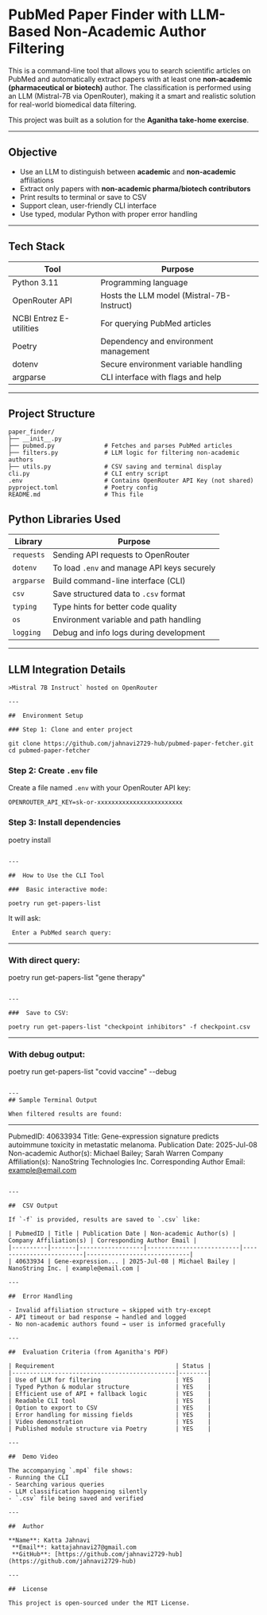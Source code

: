#  PubMed Paper Finder with LLM-Based Non-Academic Author Filtering

This is a command-line tool that allows you to search scientific articles on PubMed and automatically extract papers with at least one **non-academic (pharmaceutical or biotech)** author. The classification is performed using an LLM (Mistral-7B via OpenRouter), making it a smart and realistic solution for real-world biomedical data filtering.

This project was built as a solution for the **Aganitha take-home exercise**.

---

##  Objective

-  Use an LLM to distinguish between **academic** and **non-academic** affiliations
-  Extract only papers with **non-academic pharma/biotech contributors**
-  Print results to terminal or save to CSV
-  Support clean, user-friendly CLI interface
-  Use typed, modular Python with proper error handling

---

##  Tech Stack

| Tool                | Purpose                                  |
|---------------------|-------------------------------------------|
| Python 3.11         | Programming language                      |
| OpenRouter API      | Hosts the LLM model (Mistral-7B-Instruct) |
| NCBI Entrez E-utilities | For querying PubMed articles            |
| Poetry              | Dependency and environment management     |
| dotenv              | Secure environment variable handling      |
| argparse            | CLI interface with flags and help         |

---

##  Project Structure

```
paper_finder/
├── __init__.py
├── pubmed.py              # Fetches and parses PubMed articles
├── filters.py             # LLM logic for filtering non-academic authors
├── utils.py               # CSV saving and terminal display
cli.py                     # CLI entry script
.env                       # Contains OpenRouter API Key (not shared)
pyproject.toml             # Poetry config
README.md                  # This file
```
##  Python Libraries Used

| Library        | Purpose                                      |
|----------------|----------------------------------------------|
| `requests`     | Sending API requests to OpenRouter           |
| `dotenv`       | To load `.env` and manage API keys securely  |
| `argparse`     | Build command-line interface (CLI)           |
| `csv`          | Save structured data to `.csv` format        |
| `typing`       | Type hints for better code quality           |
| `os`           | Environment variable and path handling       |
| `logging`      | Debug and info logs during development       |
---

##  LLM Integration Details
```
>Mistral 7B Instruct` hosted on OpenRouter

---

##  Environment Setup

### Step 1: Clone and enter project

git clone https://github.com/jahnavi2729-hub/pubmed-paper-fetcher.git
cd pubmed-paper-fetcher
```

### Step 2: Create `.env` file
Create a file named `.env` with your OpenRouter API key:
```
OPENROUTER_API_KEY=sk-or-xxxxxxxxxxxxxxxxxxxxxxxx
```

### Step 3: Install dependencies

poetry install
```

---

##  How to Use the CLI Tool

###  Basic interactive mode:

poetry run get-papers-list
```

It will ask:
```
 Enter a PubMed search query:
```

---

###  With direct query:

poetry run get-papers-list "gene therapy"
```

---

###  Save to CSV:

poetry run get-papers-list "checkpoint inhibitors" -f checkpoint.csv
```

---

###  With debug output:

poetry run get-papers-list "covid vaccine" --debug
```

---
## Sample Terminal Output

When filtered results are found:

```
---
PubmedID: 40633934
Title: Gene-expression signature predicts autoimmune toxicity in metastatic melanoma.
Publication Date: 2025-Jul-08
Non-academic Author(s): Michael Bailey; Sarah Warren
Company Affiliation(s): NanoString Technologies Inc.
Corresponding Author Email: example@email.com
```

---

##  CSV Output

If `-f` is provided, results are saved to `.csv` like:

| PubmedID | Title | Publication Date | Non-academic Author(s) | Company Affiliation(s) | Corresponding Author Email |
|----------|-------|------------------|--------------------------|-------------------------|-----------------------------|
| 40633934 | Gene-expression... | 2025-Jul-08 | Michael Bailey | NanoString Inc. | example@email.com |

---

##  Error Handling

- Invalid affiliation structure → skipped with try-except
- API timeout or bad response → handled and logged
- No non-academic authors found → user is informed gracefully

---

##  Evaluation Criteria (from Aganitha's PDF)

| Requirement                                  | Status |
|----------------------------------------------|--------|
| Use of LLM for filtering                     | YES    |
| Typed Python & modular structure             | YES    |
| Efficient use of API + fallback logic        | YES    |
| Readable CLI tool                            | YES    |
| Option to export to CSV                      | YES    |
| Error handling for missing fields            | YES    |
| Video demonstration                          | YES    |
| Published module structure via Poetry        | YES    |

---

##  Demo Video

The accompanying `.mp4` file shows:
- Running the CLI
- Searching various queries
- LLM classification happening silently
- `.csv` file being saved and verified

---

##  Author

**Name**: Katta Jahnavi  
 **Email**: kattajahnavi27@gmail.com  
 **GitHub**: [https://github.com/jahnavi2729-hub](https://github.com/jahnavi2729-hub)

---

##  License

This project is open-sourced under the MIT License.
